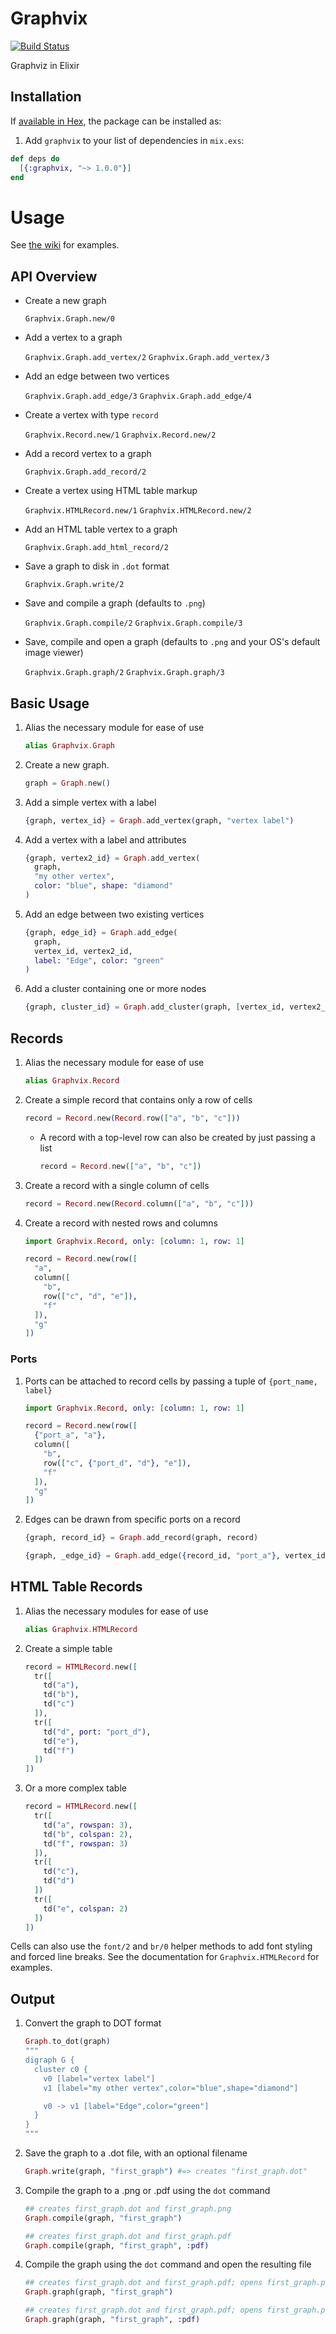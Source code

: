 # Graphvix

[![Build Status](https://travis-ci.org/mikowitz/graphvix.svg?branch=master)](https://travis-ci.org/mikowitz/graphvix)

Graphviz in Elixir

## Installation

If [available in Hex](https://hex.pm/docs/publish), the package can be installed as:

1. Add `graphvix` to your list of dependencies in `mix.exs`:

```elixir
def deps do
  [{:graphvix, "~> 1.0.0"}]
end
```

# Usage

See [the wiki](https://github.com/mikowitz/graphvix/wiki/Examples) for examples.

## API Overview

* Create a new graph

    `Graphvix.Graph.new/0`

* Add a vertex to a graph

    `Graphvix.Graph.add_vertex/2`
    `Graphvix.Graph.add_vertex/3`

* Add an edge between two vertices

    `Graphvix.Graph.add_edge/3`
    `Graphvix.Graph.add_edge/4`

* Create a vertex with type `record`

    `Graphvix.Record.new/1`
    `Graphvix.Record.new/2`

* Add a record vertex to a graph

    `Graphvix.Graph.add_record/2`

* Create a vertex using HTML table markup

    `Graphvix.HTMLRecord.new/1`
    `Graphvix.HTMLRecord.new/2`

* Add an HTML table vertex to a graph

    `Graphvix.Graph.add_html_record/2`

* Save a graph to disk in `.dot` format

    `Graphvix.Graph.write/2`

* Save and compile a graph (defaults to `.png`)

    `Graphvix.Graph.compile/2`
    `Graphvix.Graph.compile/3`

* Save, compile and open a graph (defaults to `.png` and your OS's default image viewer)

    `Graphvix.Graph.graph/2`
    `Graphvix.Graph.graph/3`

## Basic Usage

1. Alias the necessary module for ease of use

    ```elixir
    alias Graphvix.Graph
    ```

1. Create a new graph.

    ```elixir
    graph = Graph.new()
    ```

1. Add a simple vertex with a label

    ```elixir
    {graph, vertex_id} = Graph.add_vertex(graph, "vertex label")
    ```

1. Add a vertex with a label and attributes

    ```elixir
    {graph, vertex2_id} = Graph.add_vertex(
      graph,
      "my other vertex",
      color: "blue", shape: "diamond"
    )
    ```

1. Add an edge between two existing vertices

    ```elixir
    {graph, edge_id} = Graph.add_edge(
      graph,
      vertex_id, vertex2_id,
      label: "Edge", color: "green"
    )
    ```

1. Add a cluster containing one or more nodes

    ```elixir
    {graph, cluster_id} = Graph.add_cluster(graph, [vertex_id, vertex2_id])
    ```

## Records

1. Alias the necessary module for ease of use

    ```elixir
    alias Graphvix.Record
    ```

1. Create a simple record that contains only a row of cells

    ```elixir
    record = Record.new(Record.row(["a", "b", "c"]))
    ```

    * A record with a top-level row can also be created by just passing a list

      ```elixir
      record = Record.new(["a", "b", "c"])
      ```
1. Create a record with a single column of cells

    ```elixir
    record = Record.new(Record.column(["a", "b", "c"]))
    ```

1. Create a record with nested rows and columns

    ```elixir
    import Graphvix.Record, only: [column: 1, row: 1]

    record = Record.new(row([
      "a",
      column([
        "b",
        row(["c", "d", "e"]),
        "f"
      ]),
      "g"
    ])
    ```

### Ports

1. Ports can be attached to record cells by passing a tuple of `{port_name, label}`

    ```elixir
    import Graphvix.Record, only: [column: 1, row: 1]

    record = Record.new(row([
      {"port_a", "a"},
      column([
        "b",
        row(["c", {"port_d", "d"}, "e"]),
        "f"
      ]),
      "g"
    ])
    ```

1. Edges can be drawn from specific ports on a record

    ```elixir
    {graph, record_id} = Graph.add_record(graph, record)

    {graph, _edge_id} = Graph.add_edge({record_id, "port_a"}, vertex_id)

    ```

## HTML Table Records

1. Alias the necessary modules for ease of use

    ```elixir
    alias Graphvix.HTMLRecord
    ```

1. Create a simple table

    ```elixir
    record = HTMLRecord.new([
      tr([
        td("a"),
        td("b"),
        td("c")
      ]),
      tr([
        td("d", port: "port_d"),
        td("e"),
        td("f")
      ])
    ])
    ```

1. Or a more complex table

    ```elixir
    record = HTMLRecord.new([
      tr([
        td("a", rowspan: 3),
        td("b", colspan: 2),
        td("f", rowspan: 3)
      ]),
      tr([
        td("c"),
        td("d")
      ])
      tr([
        td("e", colspan: 2)
      ])
    ])
    ```

Cells can also use the `font/2` and `br/0` helper methods to add font styling and forced line breaks. See
the documentation for `Graphvix.HTMLRecord` for examples.

## Output

1. Convert the graph to DOT format

    ```elixir
    Graph.to_dot(graph)
    """
    digraph G {
      cluster c0 {
        v0 [label="vertex label"]
        v1 [label="my other vertex",color="blue",shape="diamond"]

        v0 -> v1 [label="Edge",color="green"]
      }
    }
    """
    ```
1. Save the graph to a .dot file, with an optional filename

    ```elixir
    Graph.write(graph, "first_graph") #=> creates "first_graph.dot"
    ```

1. Compile the graph to a .png or .pdf using the `dot` command

    ```elixir
    ## creates first_graph.dot and first_graph.png
    Graph.compile(graph, "first_graph")

    ## creates first_graph.dot and first_graph.pdf
    Graph.compile(graph, "first_graph", :pdf)
    ```

1. Compile the graph using the `dot` command and open the resulting file

    ```elixir
    ## creates first_graph.dot and first_graph.pdf; opens first_graph.png
    Graph.graph(graph, "first_graph")

    ## creates first_graph.dot and first_graph.pdf; opens first_graph.pdf
    Graph.graph(graph, "first_graph", :pdf)
    ```


